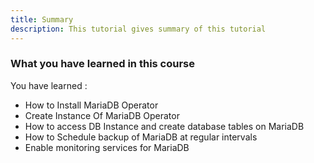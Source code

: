 ```yaml
---
title: Summary
description: This tutorial gives summary of this tutorial
---
```


### What you have learned in this course

You have learned :

- How to Install MariaDB Operator
- Create Instance Of MariaDB Operator
- How to access DB Instance and create database tables on MariaDB
- How to Schedule backup of MariaDB at regular intervals
- Enable monitoring services for MariaDB
